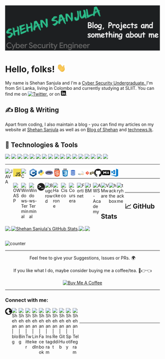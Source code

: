 <!-- READEME.me: Shehan Sanjula -->

[![Header](https://raw.githubusercontent.com/ShehanSanjula/ShehanSanjula/main/shehan%20github%20banner.png "Shehan's Portfolio Website")](https://shehansanjula.github.io/)

# Hello, folks! <img src="https://github.com/ShehanSanjula/ShehanSanjula/blob/main/wave.gif" width="30px">

My name is Shehan Sanjula and I'm a <u> Cyber Security Undergraduate. </u> I'm from Sri Lanka, living in Colombo and currently studying at SLIIT. You can find me on [![Twitter][1.2]][1],  or on [![LinkedIn][3.2]][3].

## &#x270d; Blog & Writing

Apart from coding, I also maintain a blog - you can find my articles on my website at [Shehan Sanjula](https://shehansanjula.github.io/) as well as on [Blog of Shehan](https://blog.shehansanjula.me) and [technews.lk](https://technews.lk/author/shehansanjula/).

## 🔧 Technologies & Tools

![](https://img.shields.io/badge/OS-Linux-informational?style=flat&logo=linux&logoColor=white&color=2bbc8a)
![](https://img.shields.io/badge/OS-Windows-informational?style=flat&logo=windows&logoColor=white&color=2bbc8a)
![](https://img.shields.io/badge/Shell-Bash-informational?style=flat&logo=gnu-bash&logoColor=white&color=2bbc8a)
![](https://img.shields.io/badge/Code-Python-informational?style=flat&logo=python&logoColor=white&color=2bbc8a)
![](https://img.shields.io/badge/Code-JavaScript-informational?style=flat&logo=javascript&logoColor=white&color=2bbc8a)
![](https://img.shields.io/badge/Sublime-Text-informational?style=flat&logo=sublime-text&logoColor=white&color=2bbc8a)
![](https://img.shields.io/badge/Visual-Studio-informational?style=flat&logo=visual-studio&logoColor=white&color=2bbc8a)
![](https://img.shields.io/badge/Virtual-Box-informational?style=flat&logo=virtualbox&logoColor=white&color=2bbc8a)
![](https://img.shields.io/badge/Wire-shark-informational?style=flat&logo=wireshark&logoColor=white&color=2bbc8a)
![](https://img.shields.io/badge/Editor-IntelliJ_IDEA-informational?style=flat&logo=intellij-idea&logoColor=white&color=2bbc8a)
![](https://img.shields.io/badge/Oracle-DB-informational?style=flat&logo=oracle&logoColor=white&color=2bbc8a)
![](https://img.shields.io/badge/Xampp-Server-informational?style=flat&logo=xampp&logoColor=white&color=2bbc8a)
![](https://img.shields.io/badge/Microsoft-SQL_Server-informational?style=flat&logo=microsoft-sql-server&logoColor=white&color=2bbc8a)
![](https://img.shields.io/badge/Microsoft-Office-informational?style=flat&logo=microsoft-office&logoColor=white&color=2bbc8a)
![](https://img.shields.io/badge/Microsoft-Azure-informational?style=flat&logo=microsoft-azure&logoColor=white&color=2bbc8a)
![](https://img.shields.io/badge/Adobe-Photoshop-informational?style=flat&logo=adobe-photoshop&logoColor=white&color=2bbc8a)
![](https://img.shields.io/badge/Adobe-Illustrator-informational?style=flat&logo=adobe-illustrator&logoColor=white&color=2bbc8a)

---

<img align="left" alt="JAVA" width="26px" src="https://simpleicons.org/icons/java.svg">
<img align="left" alt="JavaScript" width="26px" src="https://raw.githubusercontent.com/github/explore/80688e429a7d4ef2fca1e82350fe8e3517d3494d/topics/javascript/javascript.png" />
<img align="left" alt="C" width="26px" src="https://simpleicons.org/icons/c.svg">
<img align="left" alt="C++" width="26px" src="https://raw.githubusercontent.com/github/explore/80688e429a7d4ef2fca1e82350fe8e3517d3494d/topics/cpp/cpp.png">
<img align="left" alt="Python" width="26px" src="https://raw.githubusercontent.com/github/explore/80688e429a7d4ef2fca1e82350fe8e3517d3494d/topics/python/python.png">
<img align="left" alt="PHP" width="26px" src="https://raw.githubusercontent.com/github/explore/ccc16358ac4530c6a69b1b80c7223cd2744dea83/topics/php/php.png">
<img align="left" alt="HTML5" width="26px" src="https://raw.githubusercontent.com/github/explore/80688e429a7d4ef2fca1e82350fe8e3517d3494d/topics/html/html.png" />
<img align="left" alt="CSS3" width="26px" src="https://raw.githubusercontent.com/github/explore/80688e429a7d4ef2fca1e82350fe8e3517d3494d/topics/css/css.png" />
<img align="left" alt="SQL" width="26px" src="https://raw.githubusercontent.com/github/explore/80688e429a7d4ef2fca1e82350fe8e3517d3494d/topics/sql/sql.png" />
<img align="left" alt="MySQL" width="28px" src="https://raw.githubusercontent.com/github/explore/80688e429a7d4ef2fca1e82350fe8e3517d3494d/topics/mysql/mysql.png" />
<img align="left" alt="Git" width="28px" src="https://raw.githubusercontent.com/github/explore/80688e429a7d4ef2fca1e82350fe8e3517d3494d/topics/git/git.png" />
<img align="left" alt="GitHub" width="26px" src="https://raw.githubusercontent.com/github/explore/78df643247d429f6cc873026c0622819ad797942/topics/github/github.png" />
<img align="left" alt="Markdown" width="26px" src="https://raw.githubusercontent.com/github/explore/80688e429a7d4ef2fca1e82350fe8e3517d3494d/topics/markdown/markdown.png" />
<img align="left" alt="Visual Studio Code" width="26px" src="https://raw.githubusercontent.com/github/explore/80688e429a7d4ef2fca1e82350fe8e3517d3494d/topics/visual-studio-code/visual-studio-code.png" />

<br  />

---

<img align="left" alt="OWASP" width="26px" src="https://simpleicons.org/icons/owasp.svg" />
<img align="left" alt="Windows-Terminal" width="26px" src="https://simpleicons.org/icons/windowsterminal.svg" />
<img align="left" alt="Windows-Terminal" width="26px" src="https://simpleicons.org/icons/powershell.svg" />
<img align="left" alt="Terminal" width="26px" src="https://raw.githubusercontent.com/github/explore/80688e429a7d4ef2fca1e82350fe8e3517d3494d/topics/terminal/terminal.png" />
<img align="left" alt="Bugcrowd" width="26px" src="https://simpleicons.org/icons/bugcrowd.svg" />
<img align="left" alt="Hackerone" width="26px" src="https://simpleicons.org/icons/hackerone.svg" />
<img align="left" alt="Cisco" width="26px" src="https://simpleicons.org/icons/cisco.svg" />
<img align="left" alt="Coursera" width="26px" src="https://simpleicons.org/icons/coursera.svg" />
<img align="left" alt="Fortinet" width="26px" src="https://simpleicons.org/icons/fortinet.svg" />
<img align="left" alt="IBM" width="26px" src="https://simpleicons.org/icons/ibm.svg" />
<img align="left" alt="AWS-Academy" width="26px" src="https://simpleicons.org/icons/amazonaws.svg" />
<img align="left" alt="VMware" width="26px" src="https://simpleicons.org/icons/vmware.svg" />
<img align="left" alt="hackthebox" width="26px" src="https://simpleicons.org/icons/hackthebox.svg" />
<img align="left" alt="tryhackme" width="26px" src="https://simpleicons.org/icons/tryhackme.svg" />

<br  />

---

## &#x1f4c8; GitHub Stats

<a href="https://github.com/ShehanSanjula/ShehanSanjula">
  <img align="center" src="https://github-readme-stats.vercel.app/api/top-langs/?username=ShehanSanjula&title_color=ffffff&text_color=c9cacc&icon_color=2bbc8a&bg_color=1d1f21" />
</a>
<a href="https://github.com/ShehanSanjula/ShehanSanjula">
  <img align="center" src="https://github-readme-stats.vercel.app/api?username=ShehanSanjula&show_icons=true&line_height=27&count_private=true&title_color=ffffff&text_color=c9cacc&icon_color=2bbc8a&bg_color=1d1f21" alt="Shehan Sanjula's GitHub Stats" />
</a>

<a href="https://github.com/ShehanSanjula/shehansanjula.me-public-beta-release">
  <img align="center" src="https://github-readme-stats.vercel.app/api/pin/?username=ShehanSanjula&repo=shehansanjula.github.io&title_color=ffffff&text_color=c9cacc&icon_color=2bbc8a&bg_color=1d1f21" />
</a>

<!-- If it wants to hide!! 
<a href="https://github.com/ShehanSanjula/ShehanSanjula">
  <img align="center" src="https://github-readme-stats.vercel.app/api/top-langs/?username=ShehanSanjula&hide=java,html&title_color=ffffff&text_color=c9cacc&icon_color=2bbc8a&bg_color=1d1f21" />
</a> -->

<a href="https://github.com/ShehanSanjula/Linux-Kernel-Exploits">
  <img align="center" src="https://github-readme-stats.vercel.app/api/pin/?username=ShehanSanjula&repo=Linux-Kernel-Exploits&title_color=ffffff&text_color=c9cacc&icon_color=2bbc8a&bg_color=1d1f21" />
</a>

<br  />
<br  />

![counter](https://encfj4mzyq9wi1l.m.pipedream.net)

---

<div align="center"> 
Feel free to give your Suggestions, Issues or PRs. 🌍 <br  /> <br  />
If you like what I do, maybe consider buying me a coffee/tea. 🥺👉👈
<br  /> <br  />
<a target="_blank" href="https://www.buymeacoffee.com/shehansanjula"> <img src="https://cdn.buymeacoffee.com/buttons/v2/default-red.png" alt="Buy Me A Coffee" width="120" > </a>
</div> 

---

### Connect with me: 

[<img align="left" alt="https://shehansanjula.github.io" width="22px" src="https://raw.githubusercontent.com/iconic/open-iconic/master/svg/globe.svg" />][website]
[<img align="left" alt="Shehan | blog" width="22px" src="https://cdn.jsdelivr.net/npm/simple-icons@4.18.0/icons/blogger.svg" />][blog]
[<img align="left" alt="Shehan | Bing" width="22px" src="https://cdn.jsdelivr.net/npm/simple-icons@4.18.0/icons/bing.svg" />][Bing]
[<img align="left" alt="Shehan | Twitter" width="22px" src="https://cdn.jsdelivr.net/npm/simple-icons@4.12.0/icons/twitter.svg" />][Twitter]
[<img align="left" alt="Shehan | LinkedIn" width="22px" src="https://cdn.jsdelivr.net/npm/simple-icons@v3/icons/linkedin.svg" />][LinkedIn]
[<img align="left" alt="Shehan | Facebook" width="22px" src="https://cdn.jsdelivr.net/npm/simple-icons@3.13.0/icons/facebook.svg" />][Facebook]
[<img align="left" alt="Shehan | Instagram" width="22px" src="https://cdn.jsdelivr.net/npm/simple-icons@v3/icons/instagram.svg" />][Instagram]
[<img align="left" alt="Shehan | Reddit" width="22px" src="https://cdn.jsdelivr.net/npm/simple-icons@4.12.0/icons/reddit.svg" />][Reddit]
[<img align="left" alt="Shehan | GitHub" width="22px" src="https://cdn.jsdelivr.net/npm/simple-icons@3.13.0/icons/github.svg" />][GitHub]
[<img align="left" alt="Shehan | Spotify" width="22px" src="https://cdn.jsdelivr.net/npm/simple-icons@3.13.0/icons/spotify.svg" />][Spotify]
[<img align="left" alt="Shehan | Telegram" width="22px" src="https://cdn.jsdelivr.net/npm/simple-icons@3.13.0/icons/telegram.svg" />][Telegram]

<br  />
<br  />

---

<!-- links to social media icons -->

[Website]: https://shehansanjula.github.io/
[blog]: https://blog.shehansanjula.me
[Facebook]: https://www.facebook.com/shehansanjula66
[Instagram]: https://www.instagram.com/shehansanjula66
[LinkedIn]: https://lk.linkedin.com/in/shehansanjula
[Twitter]: https://twitter.com/ShehanSanjula1
[GitHub]: https://github.com/ShehanSanjula
[Reddit]: https://www.reddit.com/user/shehansanjula
[Spotify]: https://open.spotify.com/user/ip9f60og0yurxj331vfr1gml1?si=5zcjAF1vSa-SeG4ma7-Bzg
[Bing]: https://www.bing.com/public/ShehanSanjula1
[Telegram]: https://t.me/shehansanjula


<!-- icons with padding -->

[1.1]: http://i.imgur.com/tXSoThF.png (twitter icon with padding)
[2.1]: http://i.imgur.com/0o48UoR.png (github icon with padding)

<!-- icons without padding -->

[1.2]: http://i.imgur.com/wWzX9uB.png (twitter icon without padding)
[2.2]: http://i.imgur.com/9I6NRUm.png (github icon without padding)
[3.2]: https://github.com/ShehanSanjula/ShehanSanjula/blob/main/linkedin-3-16.png (LinkedIn icon without padding)

<!-- links to your social media accounts -->

[1]: https://twitter.com/ShehanSanjula1
[2]: https://github.com/ShehanSanjula
[3]: https://lk.linkedin.com/in/shehansanjula

<!-- Resources -->

<!-- Icons: https://simpleicons.org/ -->

<!-- Icons: https://cdn.jsdelivr.net/ -->

<!-- Emojis: https://emojipedia.org/emoji/ -->

<!-- HTML Emojis: https://www.fileformat.info/index.htm -->

<!-- Shields: https://shields.io/ -->
